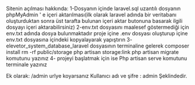 Sitenin açılması hakkında:
1-Dosyanın içinde laravel.sql uzantılı dosyanın phpMyAdmin ' e içeri aktarılması(ilk olarak laravel adında bir veritabanı oluşturduktan sonra üst tarafta bulunan içeri aktar butonuna basarak ilgili dosyayı içeri aktarabilirsiniz)
2-env.txt dosyasını maalesef göstermediği için env.txt adında dosya bulunmaktadır proje içine .env dosyası oluşturup içine env.txt dosyasına içindeki kopyalayarak yapıştırın
3- elevetor_system_database_laravel dosyasının terminaline gelerek
 composer install
 rm -rf public/storage
 php artisan storage:link
 php artisan migrate komutunu yazınız
4- projeyi başlatmak için ise 
 Php artisan serve komutunu terminale yazınız

Ek olarak:
/admin  urlye koyarsanız 
Kullanıcı adı ve şifre : admin
Şeklindedir. 